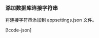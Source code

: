 <a name="cs"></a>

### <a name="add-a-database-connection-string"></a>添加数据库连接字符串

将连接字符串添加到 appsettings.json 文件。

[!code-json[](../../tutorials/razor-pages/razor-pages-start/sample/RazorPagesMovie/appsettings_SQLite.json?highlight=8-10)]



